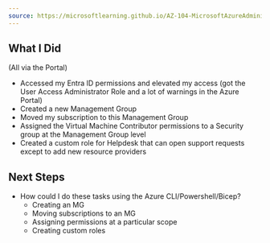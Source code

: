 ```yaml
---
source: https://microsoftlearning.github.io/AZ-104-MicrosoftAzureAdministrator/Instructions/Labs/LAB_02a_Manage_Subscriptions_and_RBAC_Entra.html
---
```


## What I Did
(All via the Portal)
- Accessed my Entra ID permissions and elevated my access (got the User Access Administrator Role and a lot of warnings in the Azure Portal)
- Created a new Management Group
- Moved my subscription to this Management Group
- Assigned the Virtual Machine Contributor permissions to a Security group at the Management Group level
- Created a custom role for Helpdesk that can open support requests except to add new resource providers

## Next Steps

- How could I do these tasks using the Azure CLI/Powershell/Bicep?
  - Creating an MG
  - Moving subscriptions to an MG
  - Assigning permissions at a particular scope
  - Creating custom roles
